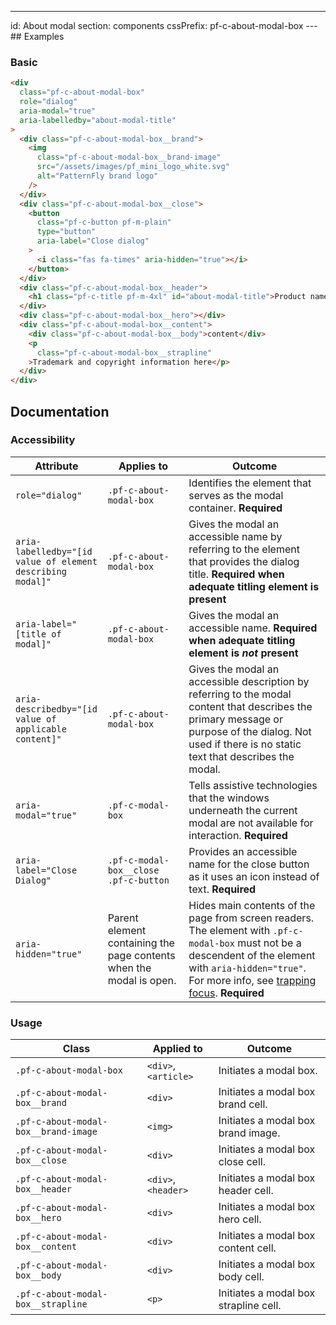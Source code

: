 ---
id: About modal
section: components
cssPrefix: pf-c-about-modal-box
---## Examples

### Basic

```html isFullscreen
<div
  class="pf-c-about-modal-box"
  role="dialog"
  aria-modal="true"
  aria-labelledby="about-modal-title"
>
  <div class="pf-c-about-modal-box__brand">
    <img
      class="pf-c-about-modal-box__brand-image"
      src="/assets/images/pf_mini_logo_white.svg"
      alt="PatternFly brand logo"
    />
  </div>
  <div class="pf-c-about-modal-box__close">
    <button
      class="pf-c-button pf-m-plain"
      type="button"
      aria-label="Close dialog"
    >
      <i class="fas fa-times" aria-hidden="true"></i>
    </button>
  </div>
  <div class="pf-c-about-modal-box__header">
    <h1 class="pf-c-title pf-m-4xl" id="about-modal-title">Product name</h1>
  </div>
  <div class="pf-c-about-modal-box__hero"></div>
  <div class="pf-c-about-modal-box__content">
    <div class="pf-c-about-modal-box__body">content</div>
    <p
      class="pf-c-about-modal-box__strapline"
    >Trademark and copyright information here</p>
  </div>
</div>

```

## Documentation

### Accessibility

| Attribute                                                  | Applies to                                                          | Outcome                                                                                                                                                                                                                                                               |
| ---------------------------------------------------------- | ------------------------------------------------------------------- | --------------------------------------------------------------------------------------------------------------------------------------------------------------------------------------------------------------------------------------------------------------------- |
| `role="dialog"`                                            | `.pf-c-about-modal-box`                                             | Identifies the element that serves as the modal container. **Required**                                                                                                                                                                                               |
| `aria-labelledby="[id value of element describing modal]"` | `.pf-c-about-modal-box`                                             | Gives the modal an accessible name by referring to the element that provides the dialog title. **Required when adequate titling element is present**                                                                                                                  |
| `aria-label="[title of modal]"`                            | `.pf-c-about-modal-box`                                             | Gives the modal an accessible name. **Required when adequate titling element is _not_ present**                                                                                                                                                                       |
| `aria-describedby="[id value of applicable content]"`      | `.pf-c-about-modal-box`                                             | Gives the modal an accessible description by referring to the modal content that describes the primary message or purpose of the dialog. Not used if there is no static text that describes the modal.                                                                |
| `aria-modal="true"`                                        | `.pf-c-modal-box`                                                   | Tells assistive technologies that the windows underneath the current modal are not available for interaction. **Required**                                                                                                                                            |
| `aria-label="Close Dialog"`                                | `.pf-c-modal-box__close .pf-c-button`                               | Provides an accessible name for the close button as it uses an icon instead of text. **Required**                                                                                                                                                                     |
| `aria-hidden="true"`                                       | Parent element containing the page contents when the modal is open. | Hides main contents of the page from screen readers. The element with `.pf-c-modal-box` must not be a descendent of the element with `aria-hidden="true"`. For more info, see [trapping focus](/accessibility/product-development-guide#trapping-focus). **Required** |

### Usage

| Class                                | Applied to           | Outcome                               |
| ------------------------------------ | -------------------- | ------------------------------------- |
| `.pf-c-about-modal-box`              | `<div>`, `<article>` | Initiates a modal box.                |
| `.pf-c-about-modal-box__brand`       | `<div>`              | Initiates a modal box brand cell.     |
| `.pf-c-about-modal-box__brand-image` | `<img>`              | Initiates a modal box brand image.    |
| `.pf-c-about-modal-box__close`       | `<div>`              | Initiates a modal box close cell.     |
| `.pf-c-about-modal-box__header`      | `<div>`, `<header>`  | Initiates a modal box header cell.    |
| `.pf-c-about-modal-box__hero`        | `<div>`              | Initiates a modal box hero cell.      |
| `.pf-c-about-modal-box__content`     | `<div>`              | Initiates a modal box content cell.   |
| `.pf-c-about-modal-box__body`        | `<div>`              | Initiates a modal box body cell.      |
| `.pf-c-about-modal-box__strapline`   | `<p>`                | Initiates a modal box strapline cell. |
